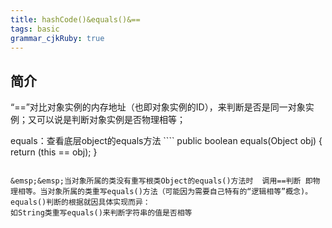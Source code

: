 ```yaml
---
title: hashCode()&equals()&==
tags: basic
grammar_cjkRuby: true
---
```


## 简介
“==”对比对象实例的内存地址（也即对象实例的ID），来判断是否是同一对象实例；又可以说是判断对象实例是否物理相等；

equals：查看底层object的equals方法 
	````
	public boolean equals(Object obj) { 
		return (this == obj);
	}
````

&emsp;&emsp;当对象所属的类没有重写根类Object的equals()方法时  调用==判断 即物理相等。当对象所属的类重写equals()方法（可能因为需要自己特有的“逻辑相等”概念)。equals()判断的根据就因具体实现而异：
如String类重写equals()来判断字符串的值是否相等
